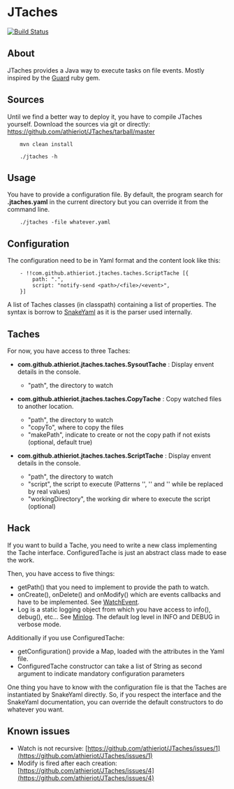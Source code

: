 JTaches
=======

[![Build Status](https://secure.travis-ci.org/athieriot/JTaches.png)](http://travis-ci.org/athieriot/JTaches)

About
-----

JTaches provides a Java way to execute tasks on file events.
Mostly inspired by the [Guard](https://github.com/guard/guard/) ruby gem.

Sources
-------

Until we find a better way to deploy it, you have to compile JTaches yourself.
Download the sources via git or directly: https://github.com/athieriot/JTaches/tarball/master

        mvn clean install

        ./jtaches -h

Usage
-----

You have to provide a configuration file.
By default, the program search for **.jtaches.yaml** in the current directory but you can override it from the command line.

        ./jtaches -file whatever.yaml

Configuration
-------------

The configuration need to be in Yaml format and the content look like this:

        - !!com.github.athieriot.jtaches.taches.ScriptTache [{
            path: ".",
            script: "notify-send <path>/<file>/<event>",
        }]

A list of Taches classes (in classpath) containing a list of properties.
The syntax is borrow to [SnakeYaml](http://code.google.com/p/snakeyaml/wiki/Documentation) as it is the parser used internally.

Taches
------

For now, you have access to three Taches:

+ **com.github.athieriot.jtaches.taches.SysoutTache** : Display envent details in the console.
    - "path", the directory to watch

+ **com.github.athieriot.jtaches.taches.CopyTache** : Copy watched files to another location.
    - "path", the directory to watch
    - "copyTo", where to copy the files
    - "makePath", indicate to create or not the copy path if not exists (optional, default true)

+ **com.github.athieriot.jtaches.taches.ScriptTache** : Display envent details in the console.
    - "path", the directory to watch
    - "script", the script to execute (Patterns '<path>', '<file>' and '<event>' while be replaced by real values)
    - "workingDirectory", the working dir where to execute the script (optional)

Hack
----

If you want to build a Tache, you need to write a new class implementing the Tache interface.
ConfiguredTache is just an abstract class made to ease the work.

Then, you have access to five things:

+ getPath() that you need to implement to provide the path to watch.
+ onCreate(), onDelete() and onModify() which are events callbacks and have to be implemented. See [WatchEvent](http://docs.oracle.com/javase/7/docs/api/java/nio/file/WatchEvent.html).
+ Log is a static logging object from which you have access to info(), debug(), etc... See [Minlog](http://code.google.com/p/minlog/). The default log level in INFO and DEBUG in verbose mode.

Additionally if you use ConfiguredTache:

+ getConfiguration() provide a Map, loaded with the attributes in the Yaml file.
+ ConfiguredTache constructor can take a list of String as second argument to indicate mandatory configuration parameters

One thing you have to know with the configuration file is that the Taches are instantiated by SnakeYaml directly.
So, if you respect the interface and the SnakeYaml documentation, you can override the default constructors to do whatever you want.

Known issues
------------

+ Watch is not recursive: [https://github.com/athieriot/JTaches/issues/1](https://github.com/athieriot/JTaches/issues/1)
+ Modify is fired after each creation: [https://github.com/athieriot/JTaches/issues/4](https://github.com/athieriot/JTaches/issues/4)

